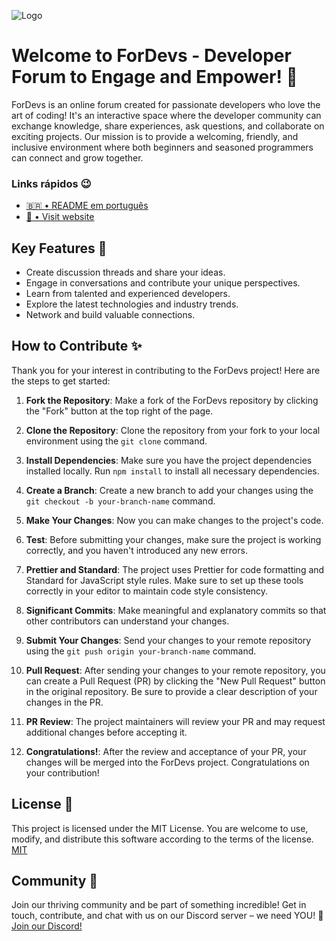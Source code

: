 ![Logo](https://media.discordapp.net/attachments/1063146193229713431/1134855732005711914/Picsart_23-07-01_10-40-05-768.png)

# Welcome to ForDevs - Developer Forum to Engage and Empower! 🚀

ForDevs is an online forum created for passionate developers who love the art of coding! It's an interactive space where the developer community can exchange knowledge, share experiences, ask questions, and collaborate on exciting projects. Our mission is to provide a welcoming, friendly, and inclusive environment where both beginners and seasoned programmers can connect and grow together.
### Links rápidos 😉
- [🇧🇷 • README em português](./README_en.md)
- [🚀 • Visit website](https://for-devs.vercel.app/)
## Key Features 👀

- Create discussion threads and share your ideas.
- Engage in conversations and contribute your unique perspectives.
- Learn from talented and experienced developers.
- Explore the latest technologies and industry trends.
- Network and build valuable connections.

## How to Contribute ✨

Thank you for your interest in contributing to the ForDevs project! Here are the steps to get started:

1. **Fork the Repository**: Make a fork of the ForDevs repository by clicking the "Fork" button at the top right of the page.

2. **Clone the Repository**: Clone the repository from your fork to your local environment using the `git clone` command.

3. **Install Dependencies**: Make sure you have the project dependencies installed locally. Run `npm install` to install all necessary dependencies.

4. **Create a Branch**: Create a new branch to add your changes using the `git checkout -b your-branch-name` command.

5. **Make Your Changes**: Now you can make changes to the project's code.

6. **Test**: Before submitting your changes, make sure the project is working correctly, and you haven't introduced any new errors.

7. **Prettier and Standard**: The project uses Prettier for code formatting and Standard for JavaScript style rules. Make sure to set up these tools correctly in your editor to maintain code style consistency.

8. **Significant Commits**: Make meaningful and explanatory commits so that other contributors can understand your changes.

9. **Submit Your Changes**: Send your changes to your remote repository using the `git push origin your-branch-name` command.

10. **Pull Request**: After sending your changes to your remote repository, you can create a Pull Request (PR) by clicking the "New Pull Request" button in the original repository. Be sure to provide a clear description of your changes in the PR.

11. **PR Review**: The project maintainers will review your PR and may request additional changes before accepting it.

12. **Congratulations!**: After the review and acceptance of your PR, your changes will be merged into the ForDevs project. Congratulations on your contribution!

## License 🚨

This project is licensed under the MIT License. You are welcome to use, modify, and distribute this software according to the terms of the license.
[MIT](https://github.com/neopromic/ForDevs/blob/main/LICENSE)

## Community 💜

Join our thriving community and be part of something incredible! Get in touch, contribute, and chat with us on our Discord server – we need YOU! 🌟
[Join our Discord!](https://discord.gg/ukaBBQmzUP)
